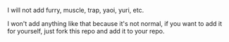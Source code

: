 I will not add furry, muscle, trap, yaoi, yuri, etc.

I won't add anything like that because it's not normal, if you want to add it for yourself, just fork this repo and add it to your repo.